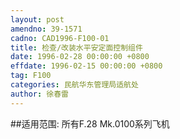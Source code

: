 ```yaml
---
layout: post
amendno: 39-1571
cadno: CAD1996-F100-01
title: 检查/改装水平安定面控制组件
date: 1996-02-28 00:00:00 +0800
effdate: 1996-02-15 00:00:00 +0800
tag: F100
categories: 民航华东管理局适航处
author: 徐春雷
---
```


##适用范围:
所有F.28 Mk.0100系列飞机


